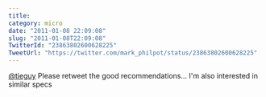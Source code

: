```yaml
---
title: 
category: micro
date: "2011-01-08 22:09:08"
slug: "2011-01-08T22:09:08"
TwitterId: "23863802600628225"
TweetUrl: "https://twitter.com/mark_philpot/status/23863802600628225"
---
```


[@tieguy](https://twitter.com/tieguy) Please retweet the good recommendations...
I'm also interested in similar specs
